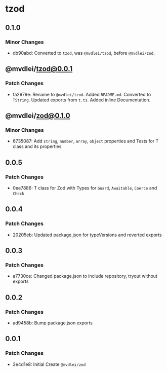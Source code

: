 # tzod

## 0.1.0

### Minor Changes

- db90abd: Converted to `tzod`, was `@mvdlei/tzod`, before `@mvdlei/zod`.

## @mvdlei/tzod@0.0.1

### Patch Changes

- fa2979e: Rename to `@mvdlei/tzod`. Added `README.md`. Converted to `TString`. Updated exports from `t.ts`. Added inline Documentation.

## @mvdlei/zod@0.1.0

### Minor Changes

- 6735087: Add `string`, `number`, `array`, `object` properties and Tests for T class and its properties

## 0.0.5

### Patch Changes

- 0ee7886: T class for Zod with Types for `Guard`, `Awaitable`, `Coerce` and `Check`

## 0.0.4

### Patch Changes

- 20205eb: Updated package.json for typeVersions and reverted exports

## 0.0.3

### Patch Changes

- a7730ce: Changed package.json to include repository, tryout without exports

## 0.0.2

### Patch Changes

- ad9458b: Bump package.json exports

## 0.0.1

### Patch Changes

- 2e4d1e8: Initial Create `@mvdlei/zod`

